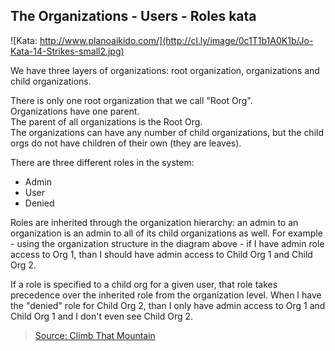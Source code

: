 
## The Organizations - Users - Roles kata

![Kata: http://www.planoaikido.com/](http://cl.ly/image/0c1T1b1A0K1b/Jo-Kata-14-Strikes-small2.jpg)

We have three layers of organizations: root organization, organizations and child organizations.

There is only one root organization that we call "Root Org".  
Organizations have one parent.  
The parent of all organizations is the Root Org.  
The organizations can have any number of child organizations, but the child orgs do not have children of their own (they are leaves).  

There are three different roles in the system:

- Admin
- User
- Denied

Roles are inherited through the organization hierarchy: an admin to an organization is an admin to all of its child organizations as well. For example - using the organization structure in the diagram above - if I have admin role access to Org 1, than I should have admin access to Child Org 1 and Child Org 2.

If a role is specified to a child org for a given user, that role takes precedence over the inherited role from the organization level.
When I have the "denied" role for Child Org 2, than I only have admin access to Org 1 and Child Org 1 and I don't even see Child Org 2.

> [Source: Climb That Mountain](http://www.adomokos.com/2012/10/the-organizations-users-roles-kata.html)
